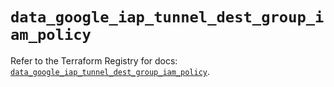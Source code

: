 # `data_google_iap_tunnel_dest_group_iam_policy`

Refer to the Terraform Registry for docs: [`data_google_iap_tunnel_dest_group_iam_policy`](https://registry.terraform.io/providers/hashicorp/google-beta/6.8.0/docs/data-sources/google_iap_tunnel_dest_group_iam_policy).

